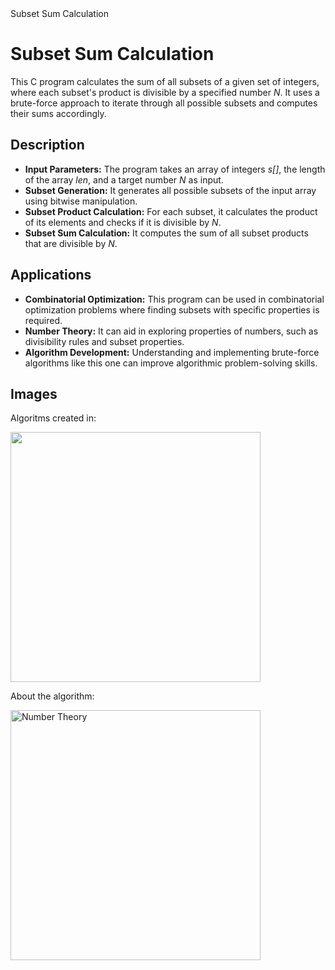 <!DOCTYPE html>
<html lang="en">
<head>
<meta charset="UTF-8">
<meta name="viewport" content="width=device-width, initial-scale=1.0">
Subset Sum Calculation
</head>
<body>

<h1>Subset Sum Calculation</h1>

<p>
  This C program calculates the sum of all subsets of a given set of integers, where each subset's product is divisible by a specified number <em>N</em>.
  It uses a brute-force approach to iterate through all possible subsets and computes their sums accordingly.
</p>

<h2>Description</h2>

<ul>
  <li><strong>Input Parameters:</strong> The program takes an array of integers <em>s[]</em>, the length of the array <em>len</em>, and a target number <em>N</em> as input.</li>
  <li><strong>Subset Generation:</strong> It generates all possible subsets of the input array using bitwise manipulation.</li>
  <li><strong>Subset Product Calculation:</strong> For each subset, it calculates the product of its elements and checks if it is divisible by <em>N</em>.</li>
  <li><strong>Subset Sum Calculation:</strong> It computes the sum of all subset products that are divisible by <em>N</em>.</li>
</ul>

<h2>Applications</h2>

<ul>
  <li><strong>Combinatorial Optimization:</strong> This program can be used in combinatorial optimization problems where finding subsets with specific properties is required.</li>
  <li><strong>Number Theory:</strong> It can aid in exploring properties of numbers, such as divisibility rules and subset properties.</li>
  <li><strong>Algorithm Development:</strong> Understanding and implementing brute-force algorithms like this one can improve algorithmic problem-solving skills.</li>
</ul>

<h2>Images</h2>

<p>Algoritms created in:</p>

<img src="https://github.com/Iulika2901/algorithms-in-C/assets/84437252/5f7bc33a-beea-4a74-b2ea-ff9b0268c44d" width="400">
<p>About the algorithm:</p>
<img src="https://www.google.com/url?sa=i&url=http%3A%2F%2Fnotes.imt-decal.org%2Fcounting%2Fprinciple-include-exclude.html&psig=AOvVaw2hvAh0gpfRmdUgHXEsPgGW&ust=1712430640201000&source=images&cd=vfe&opi=89978449&ved=0CBEQjRxqFwoTCJDfzrHjq4UDFQAAAAAdAAAAABAJ](https://notes.imt-decal.org/counting/pie.gif" alt="Number Theory" width="400">


</body>
</html>
